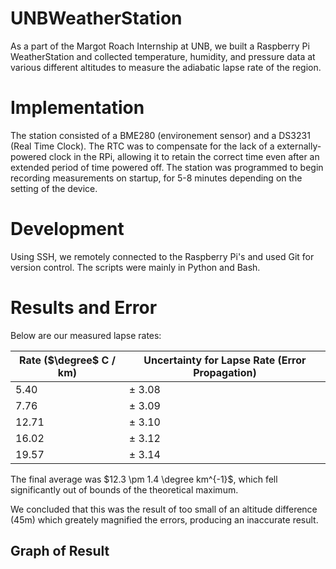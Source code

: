# UNBWeatherStation

As a part of the Margot Roach Internship at UNB, we built a Raspberry Pi WeatherStation and collected temperature, humidity, and pressure data at various different altitudes to measure the adiabatic lapse rate of the region.

# Implementation

The station consisted of a BME280 (environement sensor) and a DS3231 (Real Time Clock). The RTC was to compensate for the lack of a externally-powered clock in the RPi, allowing it to retain the correct time even after an extended period of time powered off. The station was programmed to begin recording measurements on startup, for 5-8 minutes depending on the setting of the device.

# Development

Using SSH, we remotely connected to the Raspberry Pi's and used Git for version control. The scripts were mainly in Python and Bash.

# Results and Error

Below are our measured lapse rates:

| Rate ($\degree$ C / km) | Uncertainty for Lapse Rate (Error Propagation) |
| ----------------------- | ---------------------------------------------- |
| 5.40                    | $\pm$ 3.08                                     |
| 7.76                    | $\pm$ 3.09                                     |
| 12.71                   | $\pm$ 3.10                                     |
| 16.02                   | $\pm$ 3.12                                     |
| 19.57                   | $\pm$ 3.14                                     |

The final average was $12.3 \pm 1.4 \degree km^{-1}$, which fell significantly out of bounds of the theoretical maximum.

We concluded that this was the result of too small of an altitude difference (45m) which greately magnified the errors, producing an inaccurate result.

## Graph of Result
